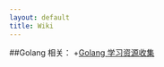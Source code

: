 ```yaml
---
layout: default
title: Wiki
---
```


##Golang 相关：
+[Golang 学习资源收集](2012/07/13/collect-golang-resource-before-learn/)
